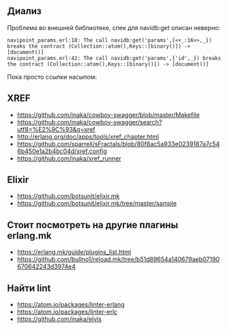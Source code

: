 ## Диализ

Проблема во внешней библиотеке, спек для navidb:get описан неверно:

```
navipoint_params.erl:18: The call navidb:get('params',{<<_:16>>,_}) breaks the contract (Collection::atom(),Keys::[binary()]) -> [document()]
navipoint_params.erl:42: The call navidb:get('params',{'id',_}) breaks the contract (Collection::atom(),Keys::[binary()]) -> [document()]
```

Пока просто ссылки насыпом:

## XREF

- https://github.com/inaka/cowboy-swagger/blob/master/Makefile
- https://github.com/inaka/cowboy-swagger/search?utf8=%E2%9C%93&q=xref
- http://erlang.org/doc/apps/tools/xref_chapter.html
- https://github.com/sparrell/sFractals/blob/80f8ac5a933e0239187a7c546b450e1a2b4bc04d/xref.config
- https://github.com/inaka/xref_runner


## Elixir

- https://github.com/botsunit/elixir.mk
- https://github.com/botsunit/elixir.mk/tree/master/sample

## Стоит посмотреть на другие плагины erlang.mk

- https://erlang.mk/guide/plugins_list.html
- https://github.com/bullno1/reload.mk/tree/b51d89654a140679aeb07190670642243d3974e4

## Найти lint

- https://atom.io/packages/linter-erlang
- https://atom.io/packages/linter-erlc
- https://github.com/inaka/elvis
